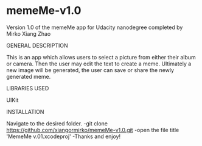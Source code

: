 # memeMe-v1.0
Version 1.0 of the memeMe app for Udacity nanodegree completed by Mirko Xiang Zhao

GENERAL DESCRIPTION

This is an app which allows users to select a picture from either their album or camera. Then the user may edit the text to create a meme. Ultimately a new image will be generated, the user can save or share the newly generated meme.

LIBRARIES USED

UIKit

INSTALLATION

Navigate to the desired folder.
-git clone https://github.com/xiangormirko/memeMe-v1.0.git
-open the file title 'MemeMe v.01.xcodeproj'
-Thanks and enjoy!
